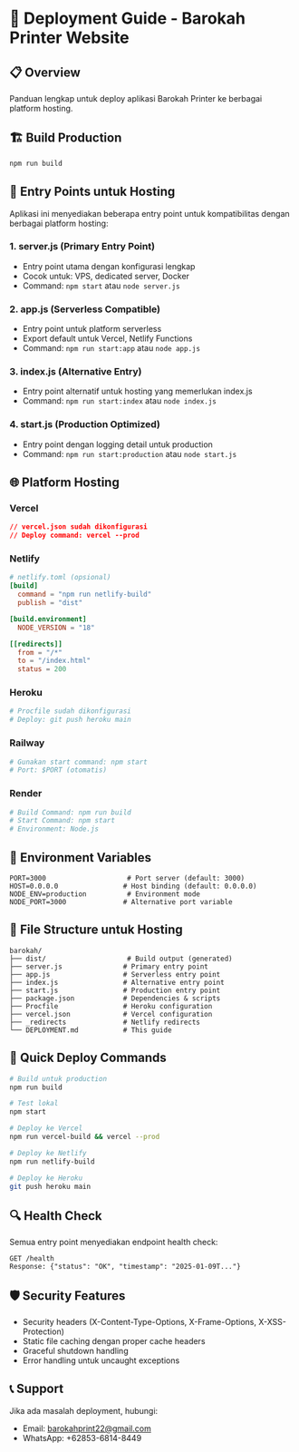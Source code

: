 # 🚀 Deployment Guide - Barokah Printer Website

## 📋 Overview
Panduan lengkap untuk deploy aplikasi Barokah Printer ke berbagai platform hosting.

## 🏗️ Build Production
```bash
npm run build
```

## 🎯 Entry Points untuk Hosting

Aplikasi ini menyediakan beberapa entry point untuk kompatibilitas dengan berbagai platform hosting:

### 1. **server.js** (Primary Entry Point)
- Entry point utama dengan konfigurasi lengkap
- Cocok untuk: VPS, dedicated server, Docker
- Command: `npm start` atau `node server.js`

### 2. **app.js** (Serverless Compatible)
- Entry point untuk platform serverless
- Export default untuk Vercel, Netlify Functions
- Command: `npm run start:app` atau `node app.js`

### 3. **index.js** (Alternative Entry)
- Entry point alternatif untuk hosting yang memerlukan index.js
- Command: `npm run start:index` atau `node index.js`

### 4. **start.js** (Production Optimized)
- Entry point dengan logging detail untuk production
- Command: `npm run start:production` atau `node start.js`

## 🌐 Platform Hosting

### Vercel
```json
// vercel.json sudah dikonfigurasi
// Deploy command: vercel --prod
```

### Netlify
```toml
# netlify.toml (opsional)
[build]
  command = "npm run netlify-build"
  publish = "dist"

[build.environment]
  NODE_VERSION = "18"

[[redirects]]
  from = "/*"
  to = "/index.html"
  status = 200
```

### Heroku
```bash
# Procfile sudah dikonfigurasi
# Deploy: git push heroku main
```

### Railway
```bash
# Gunakan start command: npm start
# Port: $PORT (otomatis)
```

### Render
```bash
# Build Command: npm run build
# Start Command: npm start
# Environment: Node.js
```

## 🔧 Environment Variables

```env
PORT=3000                    # Port server (default: 3000)
HOST=0.0.0.0                # Host binding (default: 0.0.0.0)
NODE_ENV=production          # Environment mode
NODE_PORT=3000              # Alternative port variable
```

## 📁 File Structure untuk Hosting

```
barokah/
├── dist/                    # Build output (generated)
├── server.js               # Primary entry point
├── app.js                  # Serverless entry point
├── index.js                # Alternative entry point
├── start.js                # Production entry point
├── package.json            # Dependencies & scripts
├── Procfile                # Heroku configuration
├── vercel.json             # Vercel configuration
├── _redirects              # Netlify redirects
└── DEPLOYMENT.md           # This guide
```

## 🚀 Quick Deploy Commands

```bash
# Build untuk production
npm run build

# Test lokal
npm start

# Deploy ke Vercel
npm run vercel-build && vercel --prod

# Deploy ke Netlify
npm run netlify-build

# Deploy ke Heroku
git push heroku main
```

## 🔍 Health Check

Semua entry point menyediakan endpoint health check:
```
GET /health
Response: {"status": "OK", "timestamp": "2025-01-09T..."}
```

## 🛡️ Security Features

- Security headers (X-Content-Type-Options, X-Frame-Options, X-XSS-Protection)
- Static file caching dengan proper cache headers
- Graceful shutdown handling
- Error handling untuk uncaught exceptions

## 📞 Support

Jika ada masalah deployment, hubungi:
- Email: barokahprint22@gmail.com
- WhatsApp: +62853-6814-8449